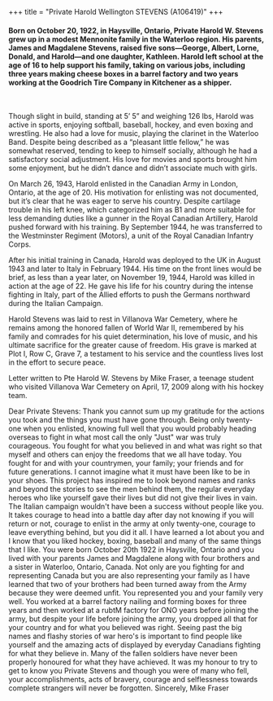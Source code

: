 +++
title = "Private Harold Wellington STEVENS (A106419)"
+++

#### Born on October 20, 1922, in Haysville, Ontario, Private Harold W. Stevens grew up in a modest Mennonite family in the Waterloo region. His parents, James and Magdalene Stevens, raised five sons—George, Albert, Lorne, Donald, and Harold—and one daughter, Kathleen. Harold left school at the age of 16 to help support his family, taking on various jobs, including three years making cheese boxes in a barrel factory and two years working at the Goodrich Tire Company in Kitchener as a shipper.
<br>


Though slight in build, standing at 5’ 5” and weighing 126 lbs, Harold was active in sports, enjoying softball, baseball, hockey, and even boxing and wrestling. He also had a love for music, playing the clarinet in the Waterloo Band. Despite being described as a “pleasant little fellow,” he was somewhat reserved, tending to keep to himself socially, although he had a satisfactory social adjustment. His love for movies and sports brought him some enjoyment, but he didn’t dance and didn’t associate much with girls.

On March 26, 1943, Harold enlisted in the Canadian Army in London, Ontario, at the age of 20. His motivation for enlisting was not documented, but it’s clear that he was eager to serve his country. Despite cartilage trouble in his left knee, which categorized him as B1 and more suitable for less demanding duties like a gunner in the Royal Canadian Artillery, Harold pushed forward with his training. By September 1944, he was transferred to the Westminster Regiment (Motors), a unit of the Royal Canadian Infantry Corps.

After his initial training in Canada, Harold was deployed to the UK in August 1943 and later to Italy in February 1944. His time on the front lines would be brief, as less than a year later, on November 19, 1944, Harold was killed in action at the age of 22. He gave his life for his country during the intense fighting in Italy, part of the Allied efforts to push the Germans northward during the Italian Campaign.

Harold Stevens was laid to rest in Villanova War Cemetery, where he remains among the honored fallen of World War II, remembered by his family and comrades for his quiet determination, his love of music, and his ultimate sacrifice for the greater cause of freedom. His grave is marked at Plot I, Row C, Grave 7, a testament to his service and the countless lives lost in the effort to secure peace.


Letter written to Pte Harold W. Stevens by Mike Fraser, a teenage student who visited Villanova War Cemetery on April, 17, 2009 along with his hockey team.

Dear Private Stevens:
Thank you cannot sum up my gratitude for the actions you took and the things you must have gone
through. Being only twenty-one when you enlisted, knowing full well that you would probably heading overseas to fight in what most call the only "Just" war was truly courageous. You fought for what you believed in and what was right so that myself and others can enjoy the freedoms that we all have today. You fought for and with your countrymen, your family; your friends and for future generations. I cannot imagine what it must have been like to be in your shoes. This project has inspired me to look beyond names and ranks and beyond the stories to see the men behind them, the regular everyday heroes who like yourself gave their lives but did not give their lives in vain.
The Italian campaign wouldn't have been a success without people like you. lt takes courage to head into a battle day after day not knowing if you will return or not, courage to enlist in the army at only twenty-one, courage to leave everything behind, but you did it all. I have learned a Iot about you and I know that you liked hockey, boxing, baseball and many of the same things that I like. You were born October 20th 1922 in Haysville, Ontario and you lived with your parents James and Magdalene along with four brothers and a sister in Waterloo, Ontario, Canada.
Not only are you fighting for and representing Canada but you are also representing your family as I have learned that two of your brothers had been turned away from the Army because they were deemed unfit. 
You represented you and your family very well. You worked at a barrel factory nailing and forming boxes for three years and then worked at a rubtM factory for ONO years before joining the army, but despite your life before joining the army, you dropped all that for your country and for what
you believed was right.
Seeing past the big names and flashy stories of war hero's is important to find people like yourself and the amazing acts of displayed by everyday Canadians fighting for what they believe in. Many of the fallen soldiers have never been properly honoured for what they have achieved. lt was my honour to try to get to know you Private Stevens and though you were of many who fell, your accomplishments, acts of bravery, courage and selflessness towards complete strangers will never be forgotten.
Sincerely,
					Mike Fraser


